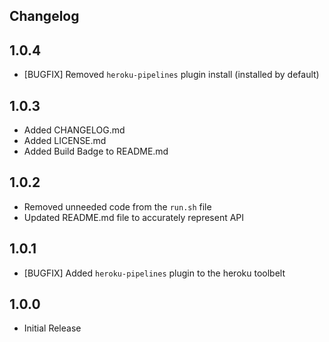 Changelog
---------------------
## 1.0.4
- [BUGFIX] Removed `heroku-pipelines` plugin install (installed by default)

## 1.0.3
- Added CHANGELOG.md
- Added LICENSE.md
- Added Build Badge to README.md

## 1.0.2
- Removed unneeded code from the `run.sh` file
- Updated README.md file to accurately represent API

## 1.0.1
- [BUGFIX] Added `heroku-pipelines` plugin to the heroku toolbelt

## 1.0.0
- Initial Release
